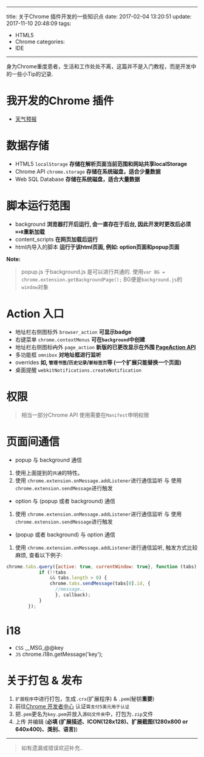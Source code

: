 ------
title: 关于Chrome 插件开发的一些知识点
date: 2017-02-04 13:20:51
update: 2017-11-10 20:48:09
tags:
  - HTML5
  - Chrome
categories:
  - IDE
------
身为Chrome重度患者，生活和工作处处不离，这篇并不是入门教程，而是开发中的一些小Tip的记录.
<!--more-->
# 我开发的Chrome 插件
- [天气预报](https://github.com/hocgin/Weather-For-Chrome-Plugin)

# 数据存储
- HTML5 `localStorage` **存储在解析页面当前范围和网站共享localStorage**
- Chrome API `chrome.storage` **存储在系统磁盘，适合少量数据**
- Web SQL Database **存储在系统磁盘，适合大量数据**

# 脚本运行范围
- background **浏览器打开后运行, 会一直存在于后台, 因此开发时更改后必须`⌘+R`重新加载**
- content_scripts **在网页加载后运行**
- html内导入的脚本 **运行于该html页面, 例如: option页面和popup页面**

**Note:**
> popup.js 于background.js 是可以进行共通的.
> 使用`var BG = chrome.extension.getBackgroundPage();` BG便是`background.js`的`window`对象


# Action 入口
- 地址栏右侧图标外 `browser_action` **可显示badge**
- 右键菜单 `chrome.contextMenus` **可在`background`中创建**
- 地址栏右侧图标~~内~~外 `page_action` **新版的已更改显示在外围 [PageAction API](https://developer.chrome.com/extensions/pageAction)**
- 多功能框 `omnibox` **对地址框进行监听**
- overrides **如, `管理书签`/`历史记录`/`新标签页`等 (一个扩展只能替换一个页面)**
- 桌面提醒 `webkitNotifications.createNotification`

# 权限
> 相当一部分Chrome API 使用需要在`Manifest`申明权限

# 页面间通信
- popup 与 background 通信
1. 使用上面提到的`共通`的特性。
2. 使用 `chrome.extension.onMessage.addListener`进行通信监听 与 使用`chrome.extension.sendMessage`进行触发
- option 与 (popup 或者 background) 通信
1. 使用 `chrome.extension.onMessage.addListener`进行通信监听 与 使用`chrome.extension.sendMessage`进行触发

- (popup 或者 background) 与 option 通信
1. 使用 `chrome.extension.onMessage.addListener`进行通信监听, 触发方式比较麻烦, 查看以下例子:
```js
chrome.tabs.query({active: true, currentWindow: true}, function (tabs) {
            if (!!tabs
                && tabs.length > 0) {
                chrome.tabs.sendMessage(tabs[0].id, {
                  //message..
                  }, callback);
            }
        });
```

# i18
- `CSS` \_\_MSG\_@@key
- `JS` chrome.i18n.getMessage('key');

# 关于打包 & 发布
1. `扩展程序`中进行打包，生成`.crx`(扩展程序) & `.pem`(秘钥**重要**)
2. 前往[Chrome 开发者中心](https://chrome.google.com/webstore/developer/dashboard/) 认证`需支付5美元用于认证`
3. 把`.pem`更名为`key.pem`并放入`源码文件夹`中，打包为`.zip`文件
4. 上传 并编辑 (**必填 (扩展描述、ICON(128x128)、扩展截图(1280x800 or 640x400)、类别、语言)**)

-------
> 如有遗漏或错误欢迎补充..
